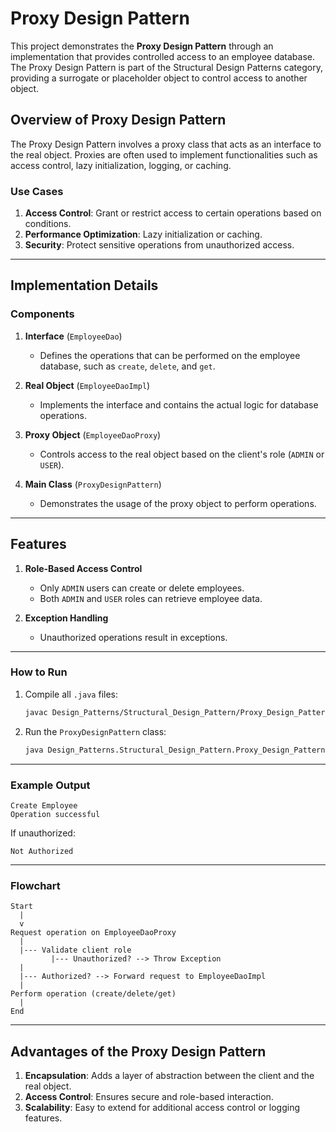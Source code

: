 # Proxy Design Pattern

This project demonstrates the **Proxy Design Pattern** through an implementation that provides controlled access to an employee database. The Proxy Design Pattern is part of the Structural Design Patterns category, providing a surrogate or placeholder object to control access to another object.

## Overview of Proxy Design Pattern

The Proxy Design Pattern involves a proxy class that acts as an interface to the real object. Proxies are often used to implement functionalities such as access control, lazy initialization, logging, or caching.

### Use Cases
1. **Access Control**: Grant or restrict access to certain operations based on conditions.
2. **Performance Optimization**: Lazy initialization or caching.
3. **Security**: Protect sensitive operations from unauthorized access.

---

## Implementation Details

### Components

1. **Interface** (`EmployeeDao`)  
   - Defines the operations that can be performed on the employee database, such as `create`, `delete`, and `get`.

2. **Real Object** (`EmployeeDaoImpl`)  
   - Implements the interface and contains the actual logic for database operations.

3. **Proxy Object** (`EmployeeDaoProxy`)  
   - Controls access to the real object based on the client's role (`ADMIN` or `USER`).

4. **Main Class** (`ProxyDesignPattern`)  
   - Demonstrates the usage of the proxy object to perform operations.

---

## Features

1. **Role-Based Access Control**  
   - Only `ADMIN` users can create or delete employees.  
   - Both `ADMIN` and `USER` roles can retrieve employee data.  

2. **Exception Handling**  
   - Unauthorized operations result in exceptions.

---

### How to Run

1. Compile all `.java` files:
   ```bash
   javac Design_Patterns/Structural_Design_Pattern/Proxy_Design_Pattern/**/*.java
   ```

2. Run the `ProxyDesignPattern` class:
   ```bash
   java Design_Patterns.Structural_Design_Pattern.Proxy_Design_Pattern.ProxyDesignPattern
   ```

---

### Example Output

```text
Create Employee
Operation successful
```

If unauthorized:
```text
Not Authorized
```

---

### Flowchart

```
Start
  |
  v
Request operation on EmployeeDaoProxy
  |
  |--- Validate client role
         |--- Unauthorized? --> Throw Exception
  |
  |--- Authorized? --> Forward request to EmployeeDaoImpl
  |
Perform operation (create/delete/get)
  |
End
```

---

## Advantages of the Proxy Design Pattern

1. **Encapsulation**: Adds a layer of abstraction between the client and the real object.
2. **Access Control**: Ensures secure and role-based interaction.
3. **Scalability**: Easy to extend for additional access control or logging features.
